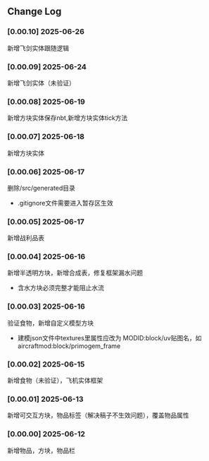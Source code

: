 ## Change Log

### [0.00.10] 2025-06-26
新增飞剑实体跟随逻辑

### [0.00.09] 2025-06-24
新增飞剑实体（未验证）

### [0.00.08] 2025-06-19
新增方块实体保存nbt,新增方块实体tick方法

### [0.00.07] 2025-06-18
新增方块实体

### [0.00.06] 2025-06-17
删除/src/generated目录
- .gitignore文件需要进入暂存区生效

### [0.00.05] 2025-06-17
新增战利品表

### [0.00.04] 2025-06-16
新增半透明方块，新增合成表，修复框架漏水问题
- 含水方块必须完整才能阻止水流

### [0.00.03] 2025-06-16
验证食物，新增自定义模型方块
- 建模json文件中textures里属性应改为 MODID:block/uv贴图名，如aircraftmod:block/primogem_frame

### [0.00.02] 2025-06-15
新增食物（未验证），飞机实体框架

### [0.00.01] 2025-06-13
新增可交互方块，物品标签（解决稿子不生效问题），覆盖物品属性

### [0.00.00] 2025-06-12
新增物品，方块，物品栏